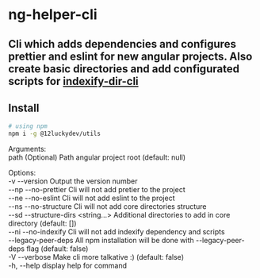 # ng-helper-cli

## Cli which adds dependencies and configures prettier and eslint for new angular projects. Also create basic directories and add configurated scripts for [indexify-dir-cli](https://www.npmjs.com/package/indexify-dir-cli)

## Install

```sh
# using npm
npm i -g @12luckydev/utils
```

Arguments:<br />
path (Optional) Path angular project root (default: null)<br />

Options:<br />
-v --version Output the version number<br />
--np --no-prettier Cli will not add pretier to the project<br />
--ne --no-eslint Cli will not add eslint to the project<br />
--ns --no-structure Cli will not add core directories structure<br />
--sd --structure-dirs <string...> Additional directories to add in core directory (default: [])<br />
--ni --no-indexify Cli will not add indexify dependency and scripts<br />
--legacy-peer-deps All npm installation will be done with --legacy-peer-deps flag (default: false)<br />
-V --verbose Make cli more talkative :) (default: false)<br />
-h, --help display help for command<br />
